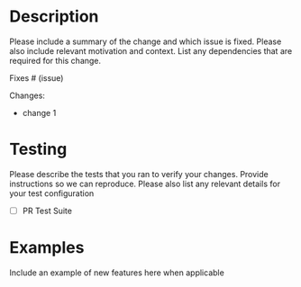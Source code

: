 # Description

Please include a summary of the change and which issue is fixed. Please also include relevant motivation and context. List any dependencies that are required for this change.

Fixes # (issue)

Changes:
- change 1

# Testing

Please describe the tests that you ran to verify your changes. Provide instructions so we can reproduce. Please also list any relevant details for your test configuration

- [ ] PR Test Suite

# Examples
Include an example of new features here when applicable

